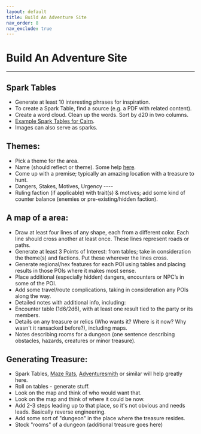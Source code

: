 ```yaml
---
layout: default
title: Build An Adventure Site
nav_order: 8
nav_exclude: true
---
```


# Build An Adventure Site
---

## Spark Tables
- Generate at least 10 interesting phrases for inspiration.  
- To create a Spark Table, find a source (e.g. a PDF with related content).
- Create a word cloud. Clean up the words. Sort by d20 in two columns.
- [Example Spark Tables for Cairn](https://docs.google.com/spreadsheets/d/1b3E3FsQVvjqAMVcDIVXXQmo9g6bH0fQBDbzRJ6K5F10/edit#gid=0).
- Images can also serve as sparks.


## Themes:
- Pick a theme for the area.
- Name (should reflect or theme). Some help [here](https://www.fantasynamegenerators.com/forest_names.php).
- Come up with a premise; typically an amazing location with a treasure to hunt.
- Dangers, Stakes, Motives, Urgency	----
- Ruling faction (if applicable) with trait(s) & motives; add some kind of counter balance (enemies or pre-existing/hidden faction).

## A map of a area:
- Draw at least four lines of any shape, each from a different color. Each line should cross another at least once. These lines represent roads or paths.
- Generate at least 3 Points of Interest: from tables; take in consideration the theme(s) and factions. Put these wherever the lines cross.
- Generate regional/hex features for each POI using tables and placing results in those POIs where it makes most sense.
- Place additional (especially hidden) dangers, encounters or NPC’s in some of the POI.
- Add some travel/route complications, taking in consideration any POIs along the way.
- Detailed notes with additional info, including:
- Encounter table (1d6/2d6), with at least one result tied to the party or its members.
- Details on any treasure or relics (Who wants it? Where is it now? Why wasn't it ransacked before?), including maps.
- Notes describing rooms for a dungeon (one sentence describing obstacles, hazards, creatures or minor treasure).

## Generating Treasure:
- Spark Tables, [Maze Rats](https://questingbeast.itch.io/maze-rats), [Adventuresmith](https://play.google.com/store/apps/details?id=org.steavesea.adventuresmith&hl=en_US&gl=US) or similar will help greatly here.
- Roll on tables - generate stuff.
- Look on the map and think of who would want that.
- Look on the map and think of where it could be now.
- Add 2-3 steps leading up to that place, so it's not obvious and needs leads. Basically reverse engineering.
- Add some sort of "dungeon" in the place where the treasure resides.
- Stock "rooms" of a dungeon (additional treasure goes here)
